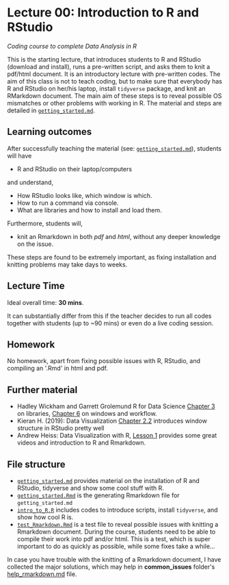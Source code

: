 # Lecture 00: Introduction to R and RStudio
*Coding course to complete Data Analysis in R*

This is the starting lecture, that introduces students to R and RStudio (download and install), runs a pre-written script, and asks them to knit a pdf/html document.
It is an introductory lecture with pre-written codes. The aim of this class is not to teach coding, but to make sure that everybody has R and RStudio on her/his laptop, install `tidyverse` package, and knit an RMarkdown document. The main aim of these steps is to reveal possible OS mismatches or other problems with working in R. 
The material and steps are detailed in [`getting_started.md`](https://github.com/gabors-data-analysis/da-coding-rstats/blob/main/lecture00-intro/getting_started.md).


## Learning outcomes
After successfully teaching the material (see: [`getting_started.md`](https://github.com/gabors-data-analysis/da-coding-rstats/blob/main/lecture00-intro/getting_started.md)), students will have

- R and RStudio on their laptop/computers

and understand,

- How RStudio looks like, which window is which.
- How to run a command via console.
- What are libraries and how to install and load them.

Furthermore, students will,

- knit an Rmarkdown in both *pdf* and *html*, without any deeper knowledge on the issue.

These steps are found to be extremely important, as fixing installation and knitting problems may take days to weeks.

## Lecture Time

Ideal overall time: **30 mins**.

It can substantially differ from this if the teacher decides to run all codes together with students (up to ~90 mins) or even do a live coding session.

## Homework

No homework, apart from fixing possible issues with R, RStudio, and compiling an '.Rmd' in html and pdf.

## Further material

  - Hadley Wickham and Garrett Grolemund R for Data Science [Chapter 3](https://r4ds.had.co.nz/data-visualisation.html) on libraries, [Chapter 6](https://r4ds.had.co.nz/workflow-scripts.html) on windows and workflow.
  - Kieran H. (2019): Data Visualization [Chapter 2.2](https://socviz.co/gettingstarted.html#use-r-with-rstudio) introduces window structure in RStudio pretty well
  - Andrew Heiss: Data Visualization with R, [Lesson 1](https://datavizs21.classes.andrewheiss.com/lesson/01-lesson/) provides some great videos and introduction to R and Rmarkdown.


## File structure
  
  - [`getting_started.md`](https://github.com/gabors-data-analysis/da-coding-rstats/blob/main/lecture00-intro/getting_started.md) provides material on the installation of R and RStudio, tidyverse and show some cool stuff with R.
  - [`getting_started.Rmd`](https://github.com/gabors-data-analysis/da-coding-rstats/blob/main/lecture00-intro/getting_started.Rmd) is the generating Rmarkdown file for `getting_started.md`
  - [`intro_to_R.R`](https://github.com/gabors-data-analysis/da-coding-rstats/blob/main/lecture01-intro/intro_to_R.R) includes codes to introduce scripts, install `tidyverse`, and show how cool R is.
  - [`test_Rmarkdown.Rmd`](https://github.com/gabors-data-analysis/da-coding-rstats/blob/main/lecture01-intro/test_Rmarkdown.Rmd) is a test file to reveal possible issues with knitting a Rmarkdown document. During the course, students need to be able to compile their work into pdf and/or html. This is a test, which is super important to do as quickly as possible, while some fixes take a while...

In case you have trouble with the knitting of a Rmarkdown document, I have collected the major solutions, which may help in **common_issues** folder's [help_rmarkdown.md](https://github.com/gabors-data-analysis/da-coding-rstats/blob/main/common_issues/help_rmarkdown.md) file.

